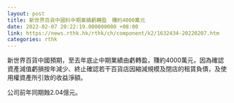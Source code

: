 ```yaml
---
layout: post
title: 新世界百貨中國料中期業績虧轉盈　賺約4000萬元
date: 2022-02-07 20:22:19.000000000 +08:00
link: https://news.rthk.hk/rthk/ch/component/k2/1632434-20220207.htm
categories: rthk
---
```


新世界百貨中國預期，至去年底止中期業績由虧轉盈，賺約4000萬元，因為確認資產減值虧損按年減少、終止確認若干百貨店因縮減規模及閉店的租賃負債，及使用權資產所引致的收益淨額。

公司前年同期蝕2.04億元。
